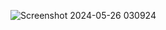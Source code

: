 
![Screenshot 2024-05-26 030924](https://github.com/NathanaelSantos/OOP-With-Java/assets/45519156/c6c79298-ea43-4826-a1f3-05ce73a2c430)
